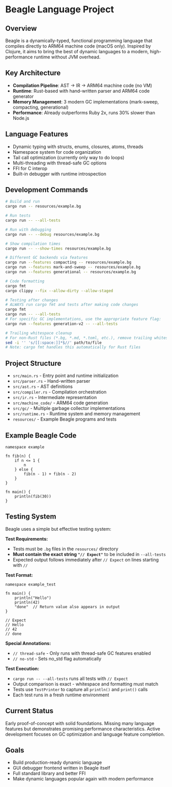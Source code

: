 # Beagle Language Project

## Overview
Beagle is a dynamically-typed, functional programming language that compiles directly to ARM64 machine code (macOS only). Inspired by Clojure, it aims to bring the best of dynamic languages to a modern, high-performance runtime without JVM overhead.

## Key Architecture
- **Compilation Pipeline**: AST → IR → ARM64 machine code (no VM)
- **Runtime**: Rust-based with hand-written parser and ARM64 code generator
- **Memory Management**: 3 modern GC implementations (mark-sweep, compacting, generational)
- **Performance**: Already outperforms Ruby 2x, runs 30% slower than Node.js

## Language Features
- Dynamic typing with structs, enums, closures, atoms, threads
- Namespace system for code organization
- Tail call optimization (currently only way to do loops)
- Multi-threading with thread-safe GC options
- FFI for C interop
- Built-in debugger with runtime introspection

## Development Commands
```bash
# Build and run
cargo run -- resources/example.bg

# Run tests
cargo run -- --all-tests

# Run with debugging
cargo run -- --debug resources/example.bg

# Show compilation times
cargo run -- --show-times resources/example.bg

# Different GC backends via features
cargo run --features compacting -- resources/example.bg
cargo run --features mark-and-sweep -- resources/example.bg
cargo run --features generational -- resources/example.bg

# Code formatting
cargo fmt
cargo clippy --fix --allow-dirty --allow-staged

# Testing after changes
# ALWAYS run cargo fmt and tests after making code changes
cargo fmt
cargo run -- --all-tests
# For specific GC implementations, use the appropriate feature flag:
cargo run --features generation-v2 -- --all-tests

# Trailing whitespace cleanup
# For non-Rust files (*.bg, *.md, *.toml, etc.), remove trailing whitespace:
sed -i '' 's/[[:space:]]*$//' path/to/file
# Note: cargo fmt handles this automatically for Rust files
```

## Project Structure
- `src/main.rs` - Entry point and runtime initialization
- `src/parser.rs` - Hand-written parser
- `src/ast.rs` - AST definitions
- `src/compiler.rs` - Compilation orchestration
- `src/ir.rs` - Intermediate representation
- `src/machine_code/` - ARM64 code generation
- `src/gc/` - Multiple garbage collector implementations
- `src/runtime.rs` - Runtime system and memory management
- `resources/` - Example Beagle programs and tests

## Example Beagle Code
```beagle
namespace example

fn fib(n) {
    if n <= 1 {
        n
    } else {
        fib(n - 1) + fib(n - 2)
    }
}

fn main() {
    println(fib(30))
}
```

## Testing System
Beagle uses a simple but effective testing system:

**Test Requirements:**
- Tests must be `.bg` files in the `resources/` directory
- **Must contain the exact string `"// Expect"`** to be included in `--all-tests`
- Expected output follows immediately after `// Expect` on lines starting with `//`

**Test Format:**
```beagle
namespace example_test

fn main() {
    println("Hello")
    println(42)
    "done"  // Return value also appears in output
}

// Expect
// Hello
// 42
// done
```

**Special Annotations:**
- `// thread-safe` - Only runs with thread-safe GC features enabled
- `// no-std` - Sets no_std flag automatically

**Test Execution:**
- `cargo run -- --all-tests` runs all tests with `// Expect`
- Output comparison is exact - whitespace and formatting must match
- Tests use `TestPrinter` to capture all `println()` and `print()` calls
- Each test runs in a fresh runtime environment

## Current Status
Early proof-of-concept with solid foundations. Missing many language features but demonstrates promising performance characteristics. Active development focuses on GC optimization and language feature completion.

## Goals
- Build production-ready dynamic language
- GUI debugger frontend written in Beagle itself
- Full standard library and better FFI
- Make dynamic languages popular again with modern performance